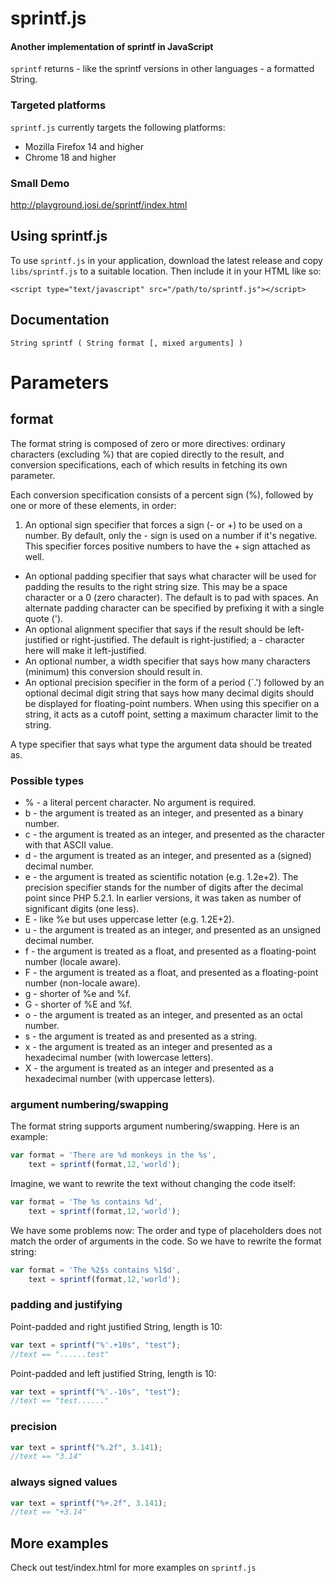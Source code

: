 sprintf.js
==========

#### Another implementation of sprintf in JavaScript ####

`sprintf` returns - like the sprintf versions in other languages - a formatted String.

### Targeted platforms ###

`sprintf.js` currently targets the following platforms:

* Mozilla Firefox 14 and higher
* Chrome 18 and higher

### Small Demo ###
<http://playground.josi.de/sprintf/index.html>

Using sprintf.js
----------------

To use `sprintf.js` in your application, download the latest release and copy 
`libs/sprintf.js` to a suitable location. Then include it in your HTML
like so:

    <script type="text/javascript" src="/path/to/sprintf.js"></script>

Documentation
-------------

    String sprintf ( String format [, mixed arguments] )

# Parameters #

## format ##

The format string is composed of zero or more directives: ordinary characters (excluding %) that are copied directly to the result, and conversion specifications, each of which results in fetching its own parameter. 

Each conversion specification consists of a percent sign (%), followed by one or more of these elements, in order:

1. An optional sign specifier that forces a sign (- or +) to be used on a number. By default, only the - sign is used on a number if it's negative. This specifier forces positive numbers to have the + sign attached as well.
* An optional padding specifier that says what character will be used for padding the results to the right string size. This may be a space character or a 0 (zero character). The default is to pad with spaces. An alternate padding character can be specified by prefixing it with a single quote (').
* An optional alignment specifier that says if the result should be left-justified or right-justified. The default is right-justified; a - character here will make it left-justified.
* An optional number, a width specifier that says how many characters (minimum) this conversion should result in.
* An optional precision specifier in the form of a period (`.') followed by an optional decimal digit string that says how many decimal digits should be displayed for floating-point numbers. When using this specifier on a string, it acts as a cutoff point, setting a maximum character limit to the string.

A type specifier that says what type the argument data should be treated as.

### Possible types ###
* % - a literal percent character. No argument is required.
* b - the argument is treated as an integer, and presented as a binary number.
* c - the argument is treated as an integer, and presented as the character with that ASCII value.
* d - the argument is treated as an integer, and presented as a (signed) decimal number.
* e - the argument is treated as scientific notation (e.g. 1.2e+2). The precision specifier stands for the number of digits after the decimal point since PHP 5.2.1. In earlier versions, it was taken as number of significant digits (one less).
* E - like %e but uses uppercase letter (e.g. 1.2E+2).
* u - the argument is treated as an integer, and presented as an unsigned decimal number.
* f - the argument is treated as a float, and presented as a floating-point number (locale aware).
* F - the argument is treated as a float, and presented as a floating-point number (non-locale aware).
* g - shorter of %e and %f.
* G - shorter of %E and %f.
* o - the argument is treated as an integer, and presented as an octal number.
* s - the argument is treated as and presented as a string.
* x - the argument is treated as an integer and presented as a hexadecimal number (with lowercase letters).
* X - the argument is treated as an integer and presented as a hexadecimal number (with uppercase letters).

### argument numbering/swapping ###
The format string supports argument numbering/swapping. Here is an example:

```javascript
var format = 'There are %d monkeys in the %s',
    text = sprintf(format,12,'world');
```

Imagine, we want to rewrite the text without changing the code itself:

```javascript
var format = 'The %s contains %d',
    text = sprintf(format,12,'world');
```

We have some problems now: The order and type of placeholders does not match the order of arguments in the code. So we have to rewrite the format string:

```javascript
var format = 'The %2$s contains %1$d',
    text = sprintf(format,12,'world');
```

### padding and justifying ###

Point-padded and right justified String, length is 10:
```javascript
var text = sprintf("%'.+10s", "test");
//text == "......test"
```

Point-padded and left justified String, length is 10:
```javascript
var text = sprintf("%'.-10s", "test");
//text == "test......"
```

### precision ###

```javascript
var text = sprintf("%.2f", 3.141);
//text == "3.14"
```

### always signed values ###

```javascript
var text = sprintf("%+.2f", 3.141);
//text == "+3.14"
```

## More examples ##

Check out test/index.html for more examples on `sprintf.js`